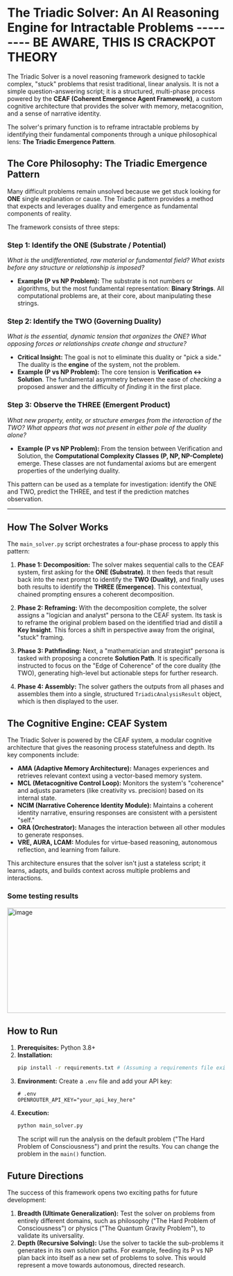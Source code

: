 # The Triadic Solver: An AI Reasoning Engine for Intractable Problems --------- BE AWARE, THIS IS CRACKPOT THEORY

The Triadic Solver is a novel reasoning framework designed to tackle complex, "stuck" problems that resist traditional, linear analysis. It is not a simple question-answering script; it is a structured, multi-phase process powered by the **CEAF (Coherent Emergence Agent Framework)**, a custom cognitive architecture that provides the solver with memory, metacognition, and a sense of narrative identity.

The solver's primary function is to reframe intractable problems by identifying their fundamental components through a unique philosophical lens: **The Triadic Emergence Pattern**.

## The Core Philosophy: The Triadic Emergence Pattern

Many difficult problems remain unsolved because we get stuck looking for **ONE** single explanation or cause. The Triadic pattern provides a method that expects and leverages duality and emergence as fundamental components of reality.

The framework consists of three steps:

### Step 1: Identify the ONE (Substrate / Potential)
*What is the undifferentiated, raw material or fundamental field? What exists before any structure or relationship is imposed?*

- **Example (P vs NP Problem):** The substrate is not numbers or algorithms, but the most fundamental representation: **Binary Strings**. All computational problems are, at their core, about manipulating these strings.

### Step 2: Identify the TWO (Governing Duality)
*What is the essential, dynamic tension that organizes the ONE? What opposing forces or relationships create change and structure?*

- **Critical Insight:** The goal is not to eliminate this duality or "pick a side." The duality is the **engine** of the system, not the problem.
- **Example (P vs NP Problem):** The core tension is **Verification ↔ Solution**. The fundamental asymmetry between the ease of *checking* a proposed answer and the difficulty of *finding* it in the first place.

### Step 3: Observe the THREE (Emergent Product)
*What new property, entity, or structure emerges from the interaction of the TWO? What appears that was not present in either pole of the duality alone?*

- **Example (P vs NP Problem):** From the tension between Verification and Solution, the **Computational Complexity Classes (P, NP, NP-Complete)** emerge. These classes are not fundamental axioms but are emergent properties of the underlying duality.

This pattern can be used as a template for investigation: identify the ONE and TWO, predict the THREE, and test if the prediction matches observation.

---

## How The Solver Works

The `main_solver.py` script orchestrates a four-phase process to apply this pattern:

1.  **Phase 1: Decomposition:** The solver makes sequential calls to the CEAF system, first asking for the **ONE (Substrate)**. It then feeds that result back into the next prompt to identify the **TWO (Duality)**, and finally uses both results to identify the **THREE (Emergence)**. This contextual, chained prompting ensures a coherent decomposition.

2.  **Phase 2: Reframing:** With the decomposition complete, the solver assigns a "logician and analyst" persona to the CEAF system. Its task is to reframe the original problem based on the identified triad and distill a **Key Insight**. This forces a shift in perspective away from the original, "stuck" framing.

3.  **Phase 3: Pathfinding:** Next, a "mathematician and strategist" persona is tasked with proposing a concrete **Solution Path**. It is specifically instructed to focus on the "Edge of Coherence" of the core duality (the TWO), generating high-level but actionable steps for further research.

4.  **Phase 4: Assembly:** The solver gathers the outputs from all phases and assembles them into a single, structured `TriadicAnalysisResult` object, which is then displayed to the user.

## The Cognitive Engine: CEAF System

The Triadic Solver is powered by the CEAF system, a modular cognitive architecture that gives the reasoning process statefulness and depth. Its key components include:

-   **AMA (Adaptive Memory Architecture):** Manages experiences and retrieves relevant context using a vector-based memory system.
-   **MCL (Metacognitive Control Loop):** Monitors the system's "coherence" and adjusts parameters (like creativity vs. precision) based on its internal state.
-   **NCIM (Narrative Coherence Identity Module):** Maintains a coherent identity narrative, ensuring responses are consistent with a persistent "self."
-   **ORA (Orchestrator):** Manages the interaction between all other modules to generate responses.
-   **VRE, AURA, LCAM:** Modules for virtue-based reasoning, autonomous reflection, and learning from failure.

This architecture ensures that the solver isn't just a stateless script; it learns, adapts, and builds context across multiple problems and interactions.


### Some testing results

<img width="783" height="242" alt="image" src="https://github.com/user-attachments/assets/946e9825-3c67-4875-b6c5-ba48e045fc42" />


## How to Run

1.  **Prerequisites:** Python 3.8+
2.  **Installation:**
    ```bash
    pip install -r requirements.txt # (Assuming a requirements file exists)
    ```
3.  **Environment:** Create a `.env` file and add your API key:
    ```
    # .env
    OPENROUTER_API_KEY="your_api_key_here"
    ```
4.  **Execution:**
    ```bash
    python main_solver.py
    ```
    The script will run the analysis on the default problem ("The Hard Problem of Consciousness") and print the results. You can change the problem in the `main()` function.

## Future Directions

The success of this framework opens two exciting paths for future development:

1.  **Breadth (Ultimate Generalization):** Test the solver on problems from entirely different domains, such as philosophy ("The Hard Problem of Consciousness") or physics ("The Quantum Gravity Problem"), to validate its universality.
2.  **Depth (Recursive Solving):** Use the solver to tackle the sub-problems it generates in its own solution paths. For example, feeding its P vs NP plan back into itself as a new set of problems to solve. This would represent a move towards autonomous, directed research.
